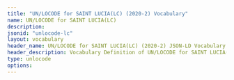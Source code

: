 ```yaml
---
title: "UN/LOCODE for SAINT LUCIA(LC) (2020-2) Vocabulary"
name: UN/LOCODE for SAINT LUCIA(LC) 
description: 
jsonid: "unlocode-lc"
layout: vocabulary
header_name: UN/LOCODE for SAINT LUCIA(LC) (2020-2) JSON-LD Vocabulary
header_description: Vocabulary Definition of UN/LOCODE for SAINT LUCIA(LC) (2020-2) semantics in HTML format. JSON-LD format is available at [unlocode-lc.jsonld](/vocabulary/unlocode-lc.jsonld)
type: unlocode
options:
---
```

